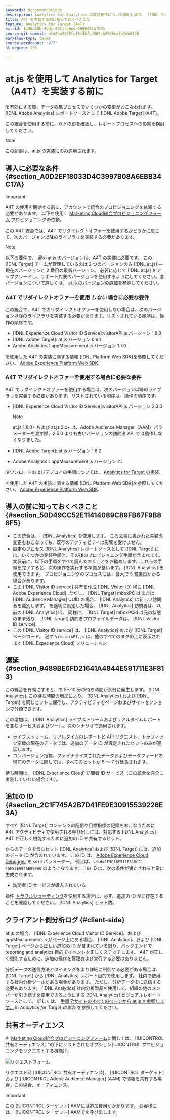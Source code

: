 ```yaml
---
keywords: Recommendations
description: Analytics for Analytics の実装要件について説明します。 [!DNL Target] (A4T) と、この統合を実装する前に考慮すべき事項について説明します。
title: A4T を実装する前に知っておくべきこと
feature: Analytics for Target (A4T)
exl-id: 1c98b20b-4dd1-4011-b0cd-5096471af095
source-git-commit: b1e8ea2370fc15f4bfcd960ab2960cafe2db92b8
workflow-type: tm+mt
source-wordcount: '977'
ht-degree: 25%

---
```


# at.js を使用して Analytics for Target（A4T）を実装する前に

を有効にする際、データ収集プロセスでいくつかの変更がおこなわれます。 [!DNL Adobe Analytics] レポートソースとして [!DNL Adobe Target] (A4T)。

この統合を使用する前に、以下の節を確認し、レポートプロセスへの影響を検討してください。

>[!NOTE]
>
>この記事は、at.js の実装にのみ適用されます。

## 導入に必要な条件 {#section_A0D2EF18033D4C3997B08A6EBB34C17A}

>[!IMPORTANT]
>
>A4T の使用を開始する前に、アカウントで統合のプロビジョニングを依頼する必要があります。 以下を使用： [Marketing Cloud統合プロビジョニングフォーム](https://www.adobe.com/go/audiences) プロビジョニングの依頼。

この A4T 統合では、A4T でリダイレクトオファーを使用するかどうかに応じて、次のバージョン以降のライブラリを実装する必要があります。

>[!NOTE]
>
>以下の要件で、 *最小* at.js のバージョンは、A4T の実装に必要です。 この [!DNL Target] チームが管理しているのは 2 つのバージョンのみ [!DNL at.js] — 現在のバージョンと 2 番目の最新バージョン。 必要に応じて [!DNL at.js] をアップグレードし、サポート対象のバージョンを使用するようにしてください。各バージョンについて詳しくは、 [at.js のバージョンの詳細](https://developer.adobe.com/target/implement/client-side/atjs/target-atjs-versions/)を参照してください。

### A4T でリダイレクトオファーを使用 *しない* 場合に必要な要件

この統合で、A4T でのリダイレクトオファーを使用しない場合は、次のバージョン以降のライブラリを実装する必要があります。リストされている順序は、操作の順序です。

* [!DNL Experience Cloud Visitor ID Service]:visitorAPI.js バージョン 1.8.0
* [!DNL Adobe Target]: at.js バージョン 0.9.1
* Adobe Analytics：appMeasurement.js バージョン 1.7.0

を使用した A4T の実装に関する情報 [!DNL Platform Web SDK]を参照してください。 [Adobe Experience Platform Web SDK](https://developer.adobe.com/target/implement/client-side/aep-web-sdk/).

### A4T でリダイレクトオファーを使用する場合に必要な要件

A4T でリダイレクトオファーを使用する場合は、次のバージョン以降のライブラリを実装する必要があります。リストされている順序は、操作の順序です。

* [!DNL Experience Cloud Visitor ID Service]:visitorAPI.js バージョン 2.3.0

   >[!NOTE]
   >
   >at.js 1.8.0+ および at.js 2.x+ は、Adobe Audience Manager（AAM）パラメーターを渡す際、2.5.0 よりも古いバージョンの訪問者 API では動作しなくなりました。

* [!DNL Adobe Target]: at.js バージョン 1.6.2

* Adobe Analytics：appMeasurement.js バージョン 2.1

ダウンロードおよびデプロイの手順については、 [Analytics for Target の実装](/help/main/c-integrating-target-with-mac/a4t/a4timplementation.md).

を使用した A4T の実装に関する情報 [!DNL Platform Web SDK]を参照してください。 [Adobe Experience Platform Web SDK](https://developer.adobe.com/target/implement/client-side/aep-web-sdk/).

## 導入の前に知っておくべきこと {#section_50D49CC52E11414089C89FB67F9B88F5}

* この統合は、「 [!DNL Analytics] を使用します。 この文書に書かれた実装の変更をおこなっても、既存のアクティビティは影響を受けません。
* 設定のプロセス [!DNL Analytics] レポートソースとして [!DNL Target] には、いくつかの実装手順と、その後のプロビジョニング手順が含まれます。 実装前に、以下の手順をすべて読んでおくことをお勧めします。これらの手順を完了すると、次の操作を実行する準備が整います。 [!DNL Analytics] を使用できます。 プロビジョニングのプロセスには、最大で 5 営業日かかる場合があります。
* この [!DNL Visitor ID service] 共有を作成 [!DNL Visitor ID] 横に [!DNL Adobe Experience Cloud]. ただし、 [!DNL Target] mboxPC id または [!DNL Audience Manager] UUID の場合、 [!DNL Analytics] は新しい訪問者を識別します。 を適切に設定した場合、 [!DNL Analytics] 訪問者は、以前の [!DNL Analytics] ID。 同様に、 [!DNL Target] mboxPCid は元の状態のまま残り、 [!DNL Target] 訪問者プロファイルデータは、 [!DNL Visitor ID service].
* この [!DNL Visitor ID service] は、 [!DNL Analytics] および [!DNL Target] ページコード。 必ず `VisitorAPI.js` は、他のすべてのタグの上に表示されます [!DNL Experience Cloud] ソリューション

## 遅延 {#section_9489BE6FD21641A4844E591711E3F813}

この統合を有効にすると、で 5～10 分の待ち時間が余分に発生します。 [!DNL Analytics]. この待ち時間の増加により、 [!DNL Analytics] および [!DNL Target] を同じヒットに保存し、アクティビティをページおよびサイトセクションで分類できます。

この増加は、 [!DNL Analytics] ライブストリームおよびリアルタイムレポートを含むサービスおよびツール。次のシナリオで適用されます。

* ライブストリーム、リアルタイムのレポートと API リクエスト、トラフィック変数の現在のデータでは、追加のデータ ID が設定されたヒットのみが遅延します。
* コンバージョン指標、ファイナライズされたデータおよびデータフィードの現在のデータに関しては、すべてのヒットが 5 ～ 7 分延長されます。

待ち時間は、 [!DNL Experience Cloud] 訪問者 ID サービス（この統合を完全に実装していない場合でも）。

## 追加の ID {#section_2C1F745A2B7D41FE9E30915539226E3A}

すべて [!DNL Target] コンテンツの配信や目標指標の記録をおこなうために A4T アクティビティで使用される呼び出しには、対応する [!DNL Analytics] A4T が正しく機能するために追加の ID を共有するヒット。

からのデータを含むヒット [!DNL Analytics] および [!DNL Target] には、追加のデータ ID が含まれています。 この ID は、 [Adobe Experience Cloud Debugger](https://experienceleague.adobe.com/docs/debugger/using/experience-cloud-debugger.html) を `sdid` パラメーター。 例えば、`sdid=2F3C18E511F618CC-45F83E994AEE93A0` のようになります。この ID は、次の条件が満たされると常に生成されます。

* 訪問者 ID サービスが導入されている

条件 [トラブルシューティング](/help/main/c-integrating-target-with-mac/a4t/c-a4t-troubleshooting/a4t-troubleshooting.md)を使用する場合は、必ず、追加の ID がに存在することを確認してください。 [!DNL Analytics] ヒット数。

## クライアント側分析ログ {#client-side}

at.js の場合、 [!DNL Experience Cloud Visitor ID Service]、および appMeasurement.js がページ上にある場合、 [!DNL Analytics]、および [!DNL Target] ページから正しい追加の ID が含まれている限り、バックエンドで reporting and analytics 目的でイベントを正しくステッチします。 A4T が正しく機能するために、追加の操作を管理および実行する必要はありません。

分析データの送信方法とタイミングをより詳細に制御する必要がある場合は、 [!DNL Target] から [!DNL Analytics] レポート目的で使用します。 社内で使用する社内分析ツールがある場合があります。 ただし、分析データをに送信する必要もあります。 [!DNL Analytics] 社内分析製品を使用して、組織の他のメンバーが引き続きを使用できるようにする [!DNL Analytics] ビジュアルレポートソースとして。 詳しくは、 [手順 7:サイトのすべてのページから at.js を参照します。](/help/main/c-integrating-target-with-mac/a4t/a4timplementation.md#step7) in *Analytics for Target の実装* を参照してください。

## 共有オーディエンス

を [Marketing Cloud統合プロビジョニングフォーム](https://www.adobe.com/go/audiences)に関しては、 [!UICONTROL 共有オーディエンス] &quot;の下にリストされたオプション[!UICONTROL プロビジョニングをリクエストする機能]?」

![リクエストフォーム](/help/main/c-integrating-target-with-mac/a4t/assets/request-form.png)

リクエスト時 [!UICONTROL 共有オーディエンス]、 [!UICONTROL ターゲット] および [!UICONTROL Adobe Audience Manager] (AAM) で情報を共有する場合。この場合、オーディエンス。

>[!IMPORTANT]
>
>この [!UICONTROL ターゲット] AAMには追加費用がかかります。 お客様には、 [!UICONTROL ターゲット] AAMでを呼び出します。
